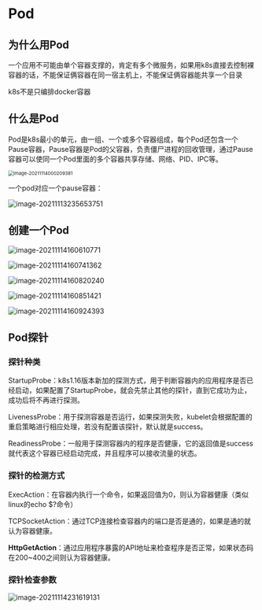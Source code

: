 # Pod

## 为什么用Pod

一个应用不可能由单个容器支撑的，肯定有多个微服务，如果用k8s直接去控制裸容器的话，不能保证俩容器在同一宿主机上，不能保证俩容器能共享一个目录

k8s不是只编排docker容器

## 什么是Pod

Pod是k8s最小的单元，由一组、一个或多个容器组成，每个Pod还包含一个Pause容器，Pause容器是Pod的父容器，负责僵尸进程的回收管理，通过Pause容器可以使同一个Pod里面的多个容器共享存储、网络、PID、IPC等。

<img src="https://gitee.com/c_honghui/picture/raw/master/img/20211114000209.png" alt="image-20211114000209381" style="zoom:67%;" />

一个pod对应一个pause容器：

![image-20211113235653751](https://gitee.com/c_honghui/picture/raw/master/img/20211113235653.png)

## 创建一个Pod

![image-20211114160610771](https://gitee.com/c_honghui/picture/raw/master/img/20211114160617.png)

![image-20211114160741362](https://gitee.com/c_honghui/picture/raw/master/img/20211114160741.png)

![image-20211114160820240](https://gitee.com/c_honghui/picture/raw/master/img/20211114160820.png)

![image-20211114160851421](https://gitee.com/c_honghui/picture/raw/master/img/20211114160851.png)

![image-20211114160924393](https://gitee.com/c_honghui/picture/raw/master/img/20211114160924.png)

## Pod探针

### 探针种类

StartupProbe：k8s1.16版本新加的探测方式，用于判断容器内的应用程序是否已经启动，如果配置了StartupProbe，就会先禁止其他的探针，直到它成功为止，成功后将不再进行探测。

LivenessProbe：用于探测容器是否运行，如果探测失败，kubelet会根据配置的重启策略进行相应处理，若没有配置该探针，默认就是success。

ReadinessProbe：一般用于探测容器内的程序是否健康，它的返回值是success就代表这个容器已经启动完成，并且程序可以接收流量的状态。

### 探针的检测方式

ExecAction：在容器内执行一个命令，如果返回值为0，则认为容器健康（类似linux的echo $?命令）

TCPSocketAction：通过TCP连接检查容器内的端口是否是通的，如果是通的就认为容器健康。

**HttpGetAction**：通过应用程序暴露的API地址来检查程序是否正常，如果状态码在200~400之间则认为容器健康。

### 探针检查参数

![image-20211114231619131](https://gitee.com/c_honghui/picture/raw/master/img/20211114231642.png)